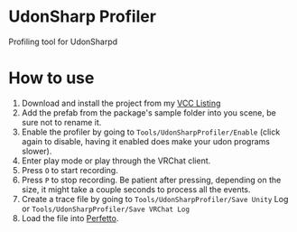 # UdonSharp Profiler
Profiling tool for UdonSharpd

# How to use
1. Download and install the project from my [VCC Listing](https://deltaneverused.github.io/VRChatPackages/)
2. Add the prefab from the package's sample folder into you scene, be sure not to rename it.
3. Enable the profiler by going to ``Tools/UdonSharpProfiler/Enable`` (click again to disable, having it enabled does make your udon programs slower).
4. Enter play mode or play through the VRChat client.
5. Press ``O`` to start recording.
6. Press ``P`` to stop recording. Be patient after pressing, depending on the size, it might take a couple seconds to process all the events.
7. Create a trace file by going to ``Tools/UdonSharpProfiler/Save Unity`` Log or ``Tools/UdonSharpProfiler/Save VRChat Log``
8. Load the file into [Perfetto](https://ui.perfetto.dev/).